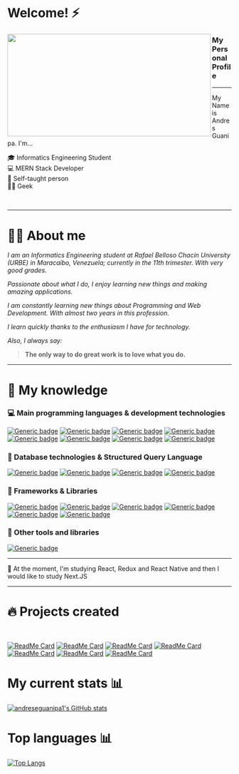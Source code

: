 # Welcome! ⚡ 

<p>
  <img align="left" width="457" height="230" src="https://blog.dankicode.com/wp-content/uploads/2018/03/introdu%C3%A7%C3%A3o-ao-javascript.png">
  
### My Personal Profile 
---

My Name is Andres Guanipa.  I'm...

:mortar_board: Informatics Engineering Student <br>
:computer: MERN Stack Developer <br>
:book: Self-taught person <br>
👨‍💻 Geek <br>
</p>

<br> 

---
# 👨‍💼 About me

*I am an Informatics Engineering student at Rafael Belloso Chacín University (URBE) in Maracaibo, Venezuela; currently in the 11th trimester. With very good grades.*

*Passionate about what I do, I enjoy learning new things and making amazing applications.*

*I am constantly learning new things about Programming and Web Development. With almost two years in this profession.*

*I learn quickly thanks to the enthusiasm I have for technology.*

*Also, I always say:*

>**The only way to do great work is to love what you do.**

---

# 🧠 My knowledge
### :computer: Main programming languages & development technologies
[![Generic badge](https://img.shields.io/badge/JavaScript-85%25-brightgreen.svg?style=flat&logo=javascript)](https://javascript.info/)
[![Generic badge](https://img.shields.io/badge/NodeJS-80%25-brightgreen.svg?style=flat&logo=Node.js)](https://nodejs.org/)
[![Generic badge](https://img.shields.io/badge/PHP-75%25-brightgreen.svg?style=flat&logo=php)](https://www.php.net/)
[![Generic badge](https://img.shields.io/badge/Python-50%25-brightgreen.svg?style=flat&logo=python)](https://www.python.org/)
[![Generic badge](https://img.shields.io/badge/TypeScript-70%25-brightgreen.svg?style=flat&logo=typescript)](https://www.typescriptlang.org/docs/home.html)
[![Generic badge](https://img.shields.io/badge/HTML5-88%25-brightgreen.svg?style=flat&logo=html5)](https://html.spec.whatwg.org/multipage/)
[![Generic badge](https://img.shields.io/badge/JSON-85%25-brightgreen.svg?style=flat&logo=json)](https://www.json.org/json-en.html)
[![Generic badge](https://img.shields.io/badge/NPM-✓-brightgreen.svg?style=flat&logo=npm)](https://www.npmjs.com/~jasp402)
<br>
### :floppy_disk: Database technologies & Structured Query Language
[![Generic badge](https://img.shields.io/badge/MongoDB-70%25-brightgreen.svg?style=flat&labelColor=40A4C4&logo=mongodb)](https://docs.mongodb.com/)
[![Generic badge](https://img.shields.io/badge/MySQL-80%25-brightgreen.svg?style=flat&labelColor=40A4C4&logo=mysql)](https://shields.io/)
[![Generic badge](https://img.shields.io/badge/PostgreSQL-60%25-brightgreen.svg?style=flat&labelColor=40A4C4&logo=postgresql)](https://shields.io/)
[![Generic badge](https://img.shields.io/badge/IndexedDB-✓-brightgreen.svg?style=flat&labelColor=106d9f)](https://developer.mozilla.org/es/docs/Web/API/IndexedDB_API)
<br>
### :wrench: Frameworks & Libraries
[![Generic badge](https://img.shields.io/badge/ReactJS-70%25-brightgreen.svg?style=flat&labelColor=106d9f&logo=react)](https://shields.io/)
[![Generic badge](https://img.shields.io/badge/ExpressJS-80%25-brightgreen.svg?style=flat&labelColor=106d9f&logo=express)](https://shields.io/)
[![Generic badge](https://img.shields.io/badge/Bootstrap-✓-brightgreen.svg?style=flat&labelColor=106d9f&logo=bootstrap)](https://shields.io/)
[![Generic badge](https://img.shields.io/badge/GIT-✓-brightgreen.svg?style=flat&labelColor=106d9f&logo=git)](https://shields.io/)
[![Generic badge](https://img.shields.io/badge/Nodemon-✓-brightgreen.svg?style=flat&labelColor=106d9f&logo=nodemon)](https://shields.io/)
[![Generic badge](https://img.shields.io/badge/WordPress-✓-brightgreen.svg?style=flat&labelColor=106d9f&logo=wordpress)](https://shields.io/)
<br>
### :paperclip: Other tools and libraries
[![Generic badge](https://img.shields.io/badge/Sequelize-✓-brightgreen.svg?style=flat&labelColor=106d9f)](https://sequelize.org/)

---


🏃‍ At the moment, I'm studying React, Redux and React Native and then I would like to study Next.JS

---

# 🔥 Projects created

<br>

[![ReadMe Card](https://github-readme-stats.vercel.app/api/pin/?username=adrianjm1&repo=Backend-Drugstore)](https://github.com/Adrianjm1/Backend-Drugstore/tree/backendAG)
[![ReadMe Card](https://github-readme-stats.vercel.app/api/pin/?username=Adrianjm1&repo=Front-End-Drugstore)](https://github.com/Adrianjm1/Front-End-Drugstore/tree/frontAG)
[![ReadMe Card](https://github-readme-stats.vercel.app/api/pin/?username=Adrianjm1&repo=Sistema-de-cobranzas)](https://github.com/Adrianjm1/Sistema-de-cobranzas/tree/contributionsAndres)
[![ReadMe Card](https://github-readme-stats.vercel.app/api/pin/?username=andreseguanipa1&repo=calculator-IOS)](https://github.com/andreseguanipa1/calculator-IOS)
[![ReadMe Card](https://github-readme-stats.vercel.app/api/pin/?username=andreseguanipa1&repo=react-native-cotizador)](https://github.com/andreseguanipa1/react-native-cotizador)
[![ReadMe Card](https://github-readme-stats.vercel.app/api/pin/?username=andreseguanipa1&repo=node-chat)](https://github.com/andreseguanipa1/node-chat)
[![ReadMe Card](https://github-readme-stats.vercel.app/api/pin/?username=andreseguanipa1&repo=react-gifexpertapp)](https://github.com/andreseguanipa1/react-gifexpertapp)


# My current stats 📊
[![andreseguanipa1's GitHub stats](https://github-readme-stats.vercel.app/api?username=andreseguanipa1&show_icons=true&theme=algolia)](https://github.com/anuraghazra/github-readme-stats)
# Top languages 📊
[![Top Langs](https://github-readme-stats.vercel.app/api/top-langs/?username=andreseguanipa1&layout=compact&theme=algolia)](https://github.com/anuraghazra/github-readme-stats)
